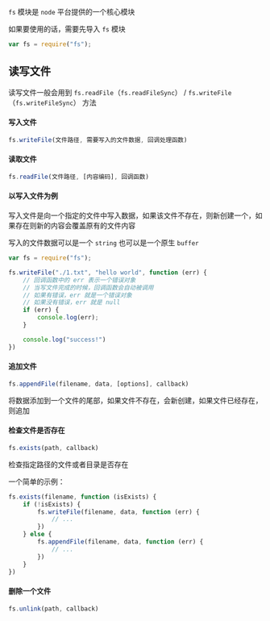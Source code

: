 ```fs``` 模块是 ```node``` 平台提供的一个核心模块

如果要使用的话，需要先导入 ```fs``` 模块

```js
var fs = require("fs");
```

## 读写文件

读写文件一般会用到 ```fs.readFile```（```fs.readFileSync```） / ```fs.writeFile```（```fs.writeFileSync```） 方法

#### 写入文件

```js
fs.writeFile(文件路径, 需要写入的文件数据, 回调处理函数)
```

#### 读取文件

```js
fs.readFile(文件路径, [内容编码], 回调函数)
```

#### 以写入文件为例

写入文件是向一个指定的文件中写入数据，如果该文件不存在，则新创建一个，如果存在则新的内容会覆盖原有的文件内容

写入的文件数据可以是一个 ```string``` 也可以是一个原生 ```buffer```

```js
var fs = require("fs");

fs.writeFile("./1.txt", "hello world", function (err) {
    // 回调函数中的 err 表示一个错误对象
    // 当写文件完成的时候，回调函数会自动被调用
    // 如果有错误，err 就是一个错误对象
    // 如果没有错误，err 就是 null
    if (err) {
        console.log(err);
    }

    console.log("success!")
})
```

#### 追加文件

```js
fs.appendFile(filename, data, [options], callback)
```

将数据添加到一个文件的尾部，如果文件不存在，会新创建，如果文件已经存在，则追加


#### 检查文件是否存在

```js
fs.exists(path, callback)
```

检查指定路径的文件或者目录是否存在

一个简单的示例：

```js
fs.exists(filename, function (isExists) {
    if (!isExists) {
        fs.writeFile(filename, data, function (err) {
            // ...
        })
    } else {
        fs.appendFile(filename, data, function (err) {
            // ...
        })
    }
})
```

#### 删除一个文件

```js
fs.unlink(path, callback)
```

